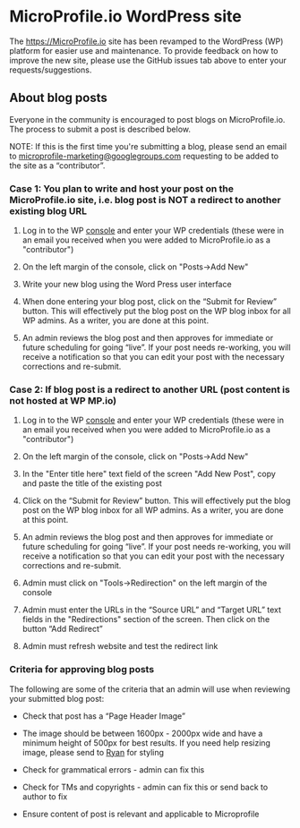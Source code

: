 # MicroProfile.io WordPress site

The https://MicroProfile.io site has been revamped to the WordPress (WP) platform for easier use and maintenance. To provide feedback on how to improve the new site, please use the GitHub issues tab above to enter your requests/suggestions.

## About blog posts

Everyone in the community is encouraged to post blogs on MicroProfile.io. The process to submit a post is described below.

NOTE: If this is the first time you're submitting a blog, please send an email to microprofile-marketing@googlegroups.com requesting to be added to the site as a “contributor”.

### Case 1: You plan to write and host your post on the MicroProfile.io site, i.e. blog post is NOT a redirect to another existing blog URL

1. Log in to the WP [console](https://microprofile.wpengine.com/wp-admin/) and enter your WP credentials (these were in an email you received when you were added to MicroProfile.io as a "contributor")

2. On the left margin of the console, click on "Posts->Add New"

3. Write your new blog using the Word Press user interface

4. When done entering your blog post, click on the “Submit for Review” button. This will effectively put the blog post on the WP blog inbox for all WP admins. As a writer, you are done at this point.

5. An admin reviews the blog post and then approves for immediate or future scheduling for going “live”. If your post needs re-working, you will receive a notification so that you can edit your post with the necessary corrections and re-submit. 

### Case 2: If blog post is a redirect to another URL (post content is not hosted at WP MP.io)

1. Log in to the WP [console](https://microprofile.wpengine.com/wp-admin/) and enter your WP credentials (these were in an email you received when you were added to MicroProfile.io as a "contributor")

2. On the left margin of the console, click on "Posts->Add New"

3. In the "Enter title here" text field of the screen "Add New Post", copy and paste the title of the existing post

5. Click on the “Submit for Review” button. This will effectively put the blog post on the WP blog inbox for all WP admins. As a writer, you are done at this point.

6. An admin reviews the blog post and then approves for immediate or future scheduling for going “live”. If your post needs re-working, you will receive a notification so that you can edit your post with the necessary corrections and re-submit. 

7. Admin must click on "Tools->Redirection" on the left margin of the console

8. Admin must enter the URLs in the “Source URL” and “Target URL” text fields in the "Redirections" section of the screen. Then click on the button “Add Redirect”

9. Admin must refresh website and test the redirect link

### Criteria for approving blog posts

The following are some of the criteria that an admin will use when reviewing your submitted blog post:

* Check that post has a “Page Header Image”

* The image should be between 1600px - 2000px wide and have a minimum height of 500px for best results. If you need help resizing image, please send to [Ryan](rstjames@tomitribe.com) for styling

* Check for grammatical errors - admin can fix this

* Check for TMs and copyrights - admin can fix this or send back to author to fix

* Ensure content of post is relevant and applicable to Microprofile
